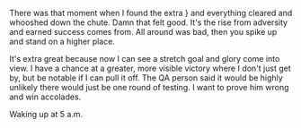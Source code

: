 There was that moment when I found the extra } and everything cleared and whooshed down the chute. Damn that felt good. It's the rise from adversity and earned success comes from. All around was bad, then you spike up and stand on a higher place.

It's extra great because now I can see a stretch goal and glory come into view. I have a chance at a greater, more visible victory where I don't just get by, but be notable if I can pull it off. The QA person said it would be highly unlikely there would just be one round of testing. I want to prove him wrong and win accolades.

Waking up at 5 a.m.
